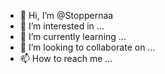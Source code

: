 - 👋 Hi, I’m @Stoppernaa
- 👀 I’m interested in ...
- 🌱 I’m currently learning ...
- 💞️ I’m looking to collaborate on ...
- 📫 How to reach me ...

<!---
Stoppernaa/Stoppernaa is a ✨ special ✨ repository because its `README.md` (this file) appears on your GitHub profile.
You can click the Preview link to take a look at your changes.
--->
